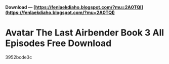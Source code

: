 **Download — [https://fenlaekdiaho.blogspot.com/?mu=2A0TQI](https://fenlaekdiaho.blogspot.com/?mu=2A0TQI)**


 
# Avatar The Last Airbender Book 3 All Episodes Free Download
   3952bcde3c
 
